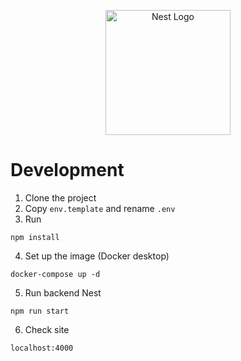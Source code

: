 <p align="center">
  <a href="http://nestjs.com/" target="blank"><img src="https://nestjs.com/img/logo-small.svg" width="200" alt="Nest Logo" /></a>
</p>

# Development

1. Clone the project
2. Copy ```env.template``` and rename ```.env```
3. Run
```
npm install
```
4. Set up the image (Docker desktop)
```
docker-compose up -d
```
5. Run backend Nest
```
npm run start
```
6. Check site
```
localhost:4000
```